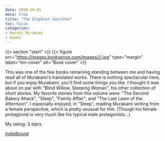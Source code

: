 ```yaml
---
date: 2010-10-01
meta: true
title: "The Elephant Vanishes"
toc: false
categories:
- Haruki Murakami
- books
---
```


{{< section "start" >}}
{{< figure src="https://images.booksense.com/images///.jpg" type="margin" label="mn-cover" alt="Book cover" >}}

This was one of the few books remaining standing between me and having read all of Murakami's translated works. There is nothing spectacular here, but if you enjoy Murakami, you'll find some things you like. I thought it was about on par with "Blind Willow, Sleeping Woman", his other collection of short stories. My favorite stories from this volume were: "The Second Bakery Attack", "Sleep", "Family Affair", and "The Last Lawn of the Afternoon". I especially enjoyed, in "Sleep", reading Murakami writing from a female perspective, which is pretty unusual for him. (Though his female protagonist is very much like his typical male protagonists...)

My rating: 3 stars  

[IndieBound](https://www.indiebound.org/book/)
